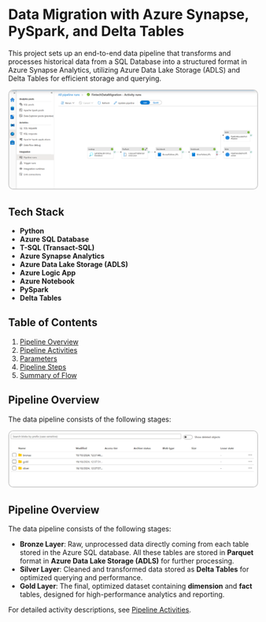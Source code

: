 # Data Migration with Azure Synapse, PySpark, and Delta Tables

This project sets up an end-to-end data pipeline that transforms and processes historical data from a SQL Database into a structured format in Azure Synapse Analytics, utilizing Azure Data Lake Storage (ADLS) and Delta Tables for efficient storage and querying.

<img src="assets/images/fintech_pipeline_run.png" alt="Fintech Azure Snyapse Pipeline Complete Run" style="border: 2px solid #d3d3d3; border-radius: 10px" width="600">

## Tech Stack

- **Python**
- **Azure SQL Database**
- **T-SQL (Transact-SQL)**
- **Azure Synapse Analytics**
- **Azure Data Lake Storage (ADLS)**
- **Azure Logic App**
- **Azure Notebook**
- **PySpark**
- **Delta Tables**

## Table of Contents

1. [Pipeline Overview](#pipeline-overview)
2. [Pipeline Activities](docs/Pipeline_Activities.md)
3. [Parameters](docs/Parameters.md)
4. [Pipeline Steps](docs/Pipeline_Steps.md)
5. [Summary of Flow](docs/Summary.md)

## Pipeline Overview

The data pipeline consists of the following stages:

<img src="assets/images/storage_account_layers.png" alt="Storage Account Layers" style="border: 2px solid #d3d3d3; border-radius: 10px;" width="600">

## Pipeline Overview

The data pipeline consists of the following stages:

- **Bronze Layer**: Raw, unprocessed data directly coming from each table stored in the Azure SQL database. All these tables are stored in **Parquet** format in **Azure Data Lake Storage (ADLS)** for further processing.
- **Silver Layer**: Cleaned and transformed data stored as **Delta Tables** for optimized querying and performance.
- **Gold Layer**: The final, optimized dataset containing **dimension** and **fact** tables, designed for high-performance analytics and reporting.

For detailed activity descriptions, see [Pipeline Activities](docs/Pipeline_Activities.md).
